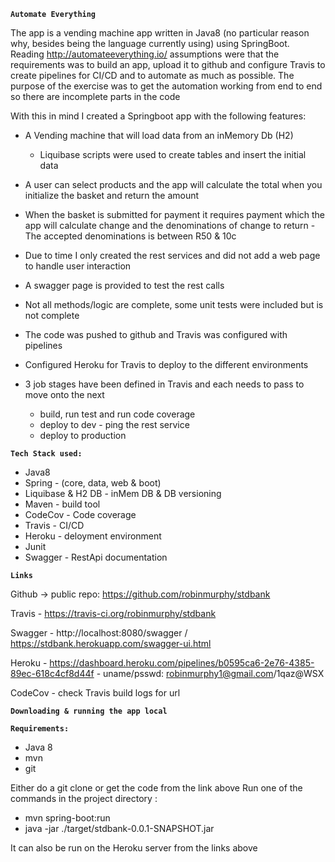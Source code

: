 **`Automate Everything`**

The app is a vending machine app written in Java8 (no particular reason why, besides being the language currently using) using SpringBoot. Reading http://automateeverything.io/ assumptions were
 that the requirements was to build an app, upload it to github and configure Travis to create pipelines for CI/CD and to automate as much as possible.
 The purpose of the exercise was to get the automation working from end to end so there are incomplete parts in the code

 With this in mind I created a Springboot app with the following features:
 * A Vending machine that will load data from an inMemory Db (H2)
    * Liquibase scripts were used to create tables and insert the initial data
 * A user can select products and the app will calculate the total when you initialize the basket and return the amount
 * When the basket is submitted for payment it requires payment which the app will calculate change and the denominations of change to return - The
    accepted denominations is between R50 & 10c
 * Due to time I only created the rest services and did not add a web page to handle user interaction
 * A swagger page is provided to test the rest calls
 * Not all methods/logic are complete, some unit tests were included but is not complete

 * The code was pushed to github and Travis was configured with pipelines
 * Configured Heroku for Travis to deploy to the different environments
 * 3 job stages have been defined in Travis and each needs to pass to move onto the next
    * build, run test and run code coverage
    * deploy to dev - ping the rest service
    * deploy to production



**`Tech Stack used:`**
* Java8
* Spring - (core, data, web & boot)
* Liquibase & H2 DB - inMem DB & DB versioning
* Maven - build tool
* CodeCov - Code coverage
* Travis - CI/CD
* Heroku - deloyment environment
* Junit
* Swagger - RestApi documentation

**`Links`**

Github -> public repo: https://github.com/robinmurphy/stdbank

Travis - https://travis-ci.org/robinmurphy/stdbank

Swagger - http://localhost:8080/swagger / https://stdbank.herokuapp.com/swagger-ui.html

Heroku - https://dashboard.heroku.com/pipelines/b0595ca6-2e76-4385-89ec-618c4cf8d44f
    - uname/psswd: robinmurphy1@gmail.com/1qaz@WSX

CodeCov - check Travis build logs for url

**`Downloading & running the app local`**

**`Requirements:`**
* Java 8
* mvn
* git

Either do a git clone or get the code from the link above
Run one of the commands in the project directory :
* mvn spring-boot:run
* java -jar ./target/stdbank-0.0.1-SNAPSHOT.jar

It can also be run on the Heroku server from the links above



